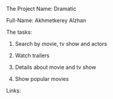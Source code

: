 The Project Name: Dramatic


Full-Name: Akhmetkerey Alzhan

The tasks:

1) Search by movie, tv show and actors

2) Watch trailers

3) Details about movie and tv show

4) Show popular movies


Links:
